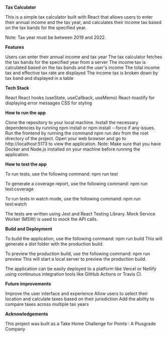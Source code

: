 **Tax Calculator**

This is a simple tax calculator built with React that allows users to enter their annual income and the tax year, and calculates their income tax based on the tax bands for the specified year.

Note: Tax year must be between 2019 and 2022.

**Features**

Users can enter their annual income and tax year
The tax calculator fetches the tax bands for the specified year from a server
The income tax is calculated based on the tax bands and the user's income
The total income tax and effective tax rate are displayed
The income tax is broken down by tax band and displayed in a table

**Tech Stack**

React
React hooks (useState, useCallback, useMemo)
React-toastify for displaying error messages
CSS for styling

**How to run the app**

Clone the repository to your local machine.
Install the necessary dependencies by running npm install or npm install --force if any issues.
Run the frontend by running the command npm run dev from the root directory of the project.
Open your web browser and go to http://localhost:5173 to view the application.
Note: Make sure that you have Docker and Node.js installed on your machine before running the application.

**How to test the app**

To run tests, use the following command:
npm run test

To generate a coverage report, use the following command:
npm run test:coverage

To run tests in watch mode, use the following command:
npm run test:watch

The tests are written using Jest and React Testing Library. Mock Service Worker (MSW) is used to mock the API calls.

**Build and Deployment**

To build the application, use the following command:
npm run build
This will generate a dist folder with the production build.

To preview the production build, use the following command:
npm run preview
This will start a local server to preview the production build.

The application can be easily deployed to a platform like Vercel or Netlify using continuous integration tools like GitHub Actions or Travis CI.

**Future improvements**

Improve the user interface and experience
Allow users to select their location and calculate taxes based on their jurisdiction
Add the ability to compare taxes across multiple tax years

**Acknowledgements**

This project was built as a Take Home Challenge for Points : A Plusgrade Company
